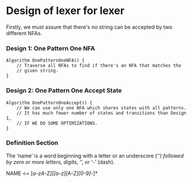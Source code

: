 
# Design of lexer for lexer

Firstly, we must assure that there's no string can be accepted by two different
NFAs.

### Design 1: One Pattern One NFA

```
Algorithm OnePatternOneNFA() {
    // Traverse all NFAs to find if there's an NFA that matches the
    // given string.
}
```

### Design 2: One Pattern One Accept State

```
Algorithm OnePatternOneAccept() {
    // We can use only one NFA which shares states with all patterns.
    // It has much fewer number of states and transitions than Design 1,
    // IF WE DO SOME OPTIMIZATIONS.
}
```


### Definition Section

The ‘name’ is a word beginning with a letter or an underscore (‘_’)
followed by zero or more letters, digits, ‘_’, or ‘-’ (dash).

NAME <= [_a-zA-Z][[a-z][A-Z][0-9]_-]*
